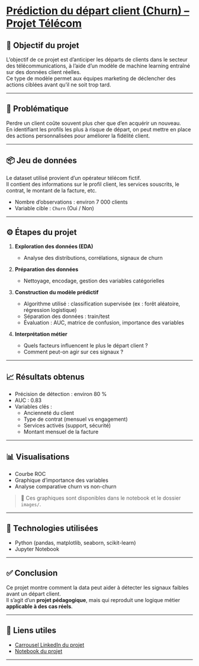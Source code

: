 # [Prédiction du départ client (Churn) – Projet Télécom](https://github.com/Samadkod/Churn_prediction/blob/main/Churn_Carrousel_SamadKODON_VERSION_FINALE.pdf)

## 🎯 Objectif du projet
L’objectif de ce projet est d’anticiper les départs de clients dans le secteur des télécommunications, 
à l’aide d’un modèle de machine learning entraîné sur des données client réelles.  
Ce type de modèle permet aux équipes marketing de déclencher des actions ciblées avant qu’il ne soit trop tard.

---

## 🧠 Problématique
Perdre un client coûte souvent plus cher que d’en acquérir un nouveau.  
En identifiant les profils les plus à risque de départ, on peut mettre en place des actions personnalisées 
pour améliorer la fidélité client.

---

## 📦 Jeu de données
Le dataset utilisé provient d’un opérateur télécom fictif.  
Il contient des informations sur le profil client, les services souscrits, le contrat, le montant de la facture, etc.

- Nombre d’observations : environ 7 000 clients
- Variable cible : `Churn` (Oui / Non)

---

## ⚙️ Étapes du projet
1. **Exploration des données (EDA)**  
   - Analyse des distributions, corrélations, signaux de churn

2. **Préparation des données**  
   - Nettoyage, encodage, gestion des variables catégorielles

3. **Construction du modèle prédictif**  
   - Algorithme utilisé : classification supervisée (ex : forêt aléatoire, régression logistique)
   - Séparation des données : train/test
   - Évaluation : AUC, matrice de confusion, importance des variables

4. **Interprétation métier**  
   - Quels facteurs influencent le plus le départ client ?
   - Comment peut-on agir sur ces signaux ?

---

## 📈 Résultats obtenus
- Précision de détection : environ 80 %
- AUC : 0.83
- Variables clés :
  - Ancienneté du client
  - Type de contrat (mensuel vs engagement)
  - Services activés (support, sécurité)
  - Montant mensuel de la facture

---

## 📊 Visualisations

- Courbe ROC  
- Graphique d’importance des variables  
- Analyse comparative churn vs non-churn

> 📁 Ces graphiques sont disponibles dans le notebook et le dossier `images/`.

---

## 🧩 Technologies utilisées
- Python (pandas, matplotlib, seaborn, scikit-learn)
- Jupyter Notebook

---

## ✅ Conclusion
Ce projet montre comment la data peut aider à détecter les signaux faibles avant un départ client.  
Il s’agit d’un **projet pédagogique**, mais qui reproduit une logique métier **applicable à des cas réels**.

---

## 🔗 Liens utiles
- [Carrousel LinkedIn du projet](https://github.com/Samadkod/Churn_prediction/blob/main/Churn_Carrousel_SamadKODON_VERSION_FINALE.pdf)
- [Notebook du projet](https://github.com/Samadkod/Churn_prediction/blob/main/Projet%20data_%20churn_T%C3%A9l%C3%A9com..ipynb)

---


